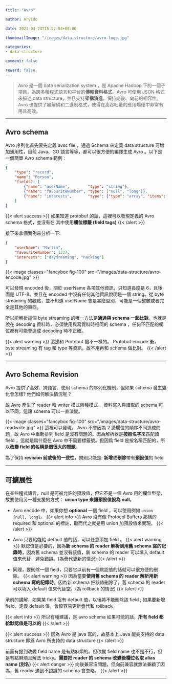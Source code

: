 ```yaml
---
title: "Avro"

author: Aryido

date: 2023-04-23T15:27:54+08:00

thumbnailImage: "/images/data-structure/avro-logo.jpg"

categories:
- data-structure

comment: false

reward: false
---
```

<!--BODY-->
> Avro 是一個 data serialization system ，是 Apache Hadoop 下的一個子項目，為跨多種程式語言和平台的**傳輸資料格式**。Avro 可使用 JSON 格式來描述 data structure，並且支持**架構演進**，保持向後、向前的相容性。
> Avro 也提供了編解碼和二進制格式，使得在高吞吐量的應用場僅中非常有用且高效。
>

<!--more-->

---

## Avro schema

Avro 序列化首先要先定義 avsc file ，通過 Schema 來定義 data structure 可增加通用性，目前 Java、GO 語言等等，都可以很方便的編譯生成 Avro 。以下是一個簡單  Avro schema 範例 :

```json
{
    "type": "record",
    "name": "Person",
    "fields": [
        {"name": "userName",        "type": "string"},
        {"name": "favouriteNumber", "type": ["null", "long"]},
        {"name": "interests",       "type": {"type": "array", "items": "string"}}
    ]
}
```

{{< alert success >}}
如果知道 protobuf 的話，這裡可以發現定義的 Avro schema 格式，並沒有在  其中使用**欄位標籤 (field tags)**
{{< /alert >}}

接下來拿個實例來分析一下:

``` json
{
    "userName": "Martin",
    "favouriteNumber": 1337,
    "interests": ["daydreaming", "hacking"]
}
```
{{< image classes="fancybox fig-100" src="/images/data-structure/avro-encode.jpg" >}}

可以發現 encoded 後，關於 userName 各項其他資訊，只知道長度是 6，且後面是 UTF-8。並且在 encoded 中沒有任何其他資訊說明是一個 string。從 byte streaming 的觀點，並不知道 userName 會是甚麼型別，可能是一個整數或者完全是其他的東西。

所以能解析這個 byte streaming 的唯一方法是**通過與 schema 一起比對**。也就是說在 decoding 資料時，必須使用與寫資料時相同的 schema ，任何不匹配的欄位都有可能會造成 decoding 時不正確。

{{< alert warning >}}
這邊和 Protobuf 蠻不一樣的。 Protobuf encode 後，byte streaming 有 tag 和 type 等資訊。故不用再和 schema 做比對。
{{< /alert >}}

---

## Avro Schema Revision

Avro 提供了高效、跨語言、使用 schema 的序列化機制，但如果 schema 發生變化會怎樣? 他們如何解決情況呢 ?

故 Avro 產生了 reader 和 writer 模式兩種模式。
資料寫入與讀取的 schema 可以不同，這讓 schema 可以一直演變。

{{< image classes="fancybox fig-100" src="/images/data-structure/avro-readwrite.jpg" >}}
這裡可以發現， Avro 不會因為 2 邊欄位的順序不同造成問題，故 Avro 中重新排列 field 是沒有問題的。因為解析器是**按照名字**來匹配讀 field ，這就是爲什麼在 Avro 中不需要標籤號。但因爲 field 是按名稱匹配的，所以**改變 field 的名稱是個很大的問題**。

為了保持 **revision 前或後的一致性**，規則只能是: **新增**或**刪除**帶有**預設值**的 field

---

## 可擴展性

在某些程式語言，null 是可被允許的預設值，但它不是一個 Avro 用的欄位型態，故要使用另一種支援的方式： **union type 來讓預設值設為 null**。

- Avro encode 中，如果你想 **optional** 一個 field ，可以使用例如 ```union {null, long}```。
 {{< alert info >}}
 Avro 沒有像 Protocol Buffers 那樣的 required 和 optional 的標註，取而代之就是用 union 加預設值來實現。
 {{< /alert >}}

- Avro 只要給能給 default 值的話，可以任意添加 field 。
 {{< alert warning >}}
 默認值是必要的，因為**新 schema 的 reader 解析到用舊 schema 寫的記錄時**，因為舊 schema 並沒有該值，新 schema 的 reader 可以填入 default 值來代替，避免錯誤。(為疊代更新的情況)
 {{< /alert >}}


- 同理，要刪除一個 field，只要它以前有一個默認值的話就可以很方便的刪除。
 {{< alert warning >}}
 因為當要**使用舊 schema 的 reader 解析用新 schema 寫的記錄時**，因為新 schema 把該值刪除了，舊 schema 的 reader 可以填入 default 值來代替空。(為 rollback 的情況)
 {{< /alert >}}

承前的講解，如果某 field 沒有 default 值，以後將不能刪除該 field ; 如果要新增 field，定義 default 值，會較容易更新疊代和 rollback。

{{< alert info >}}
所以有種建議，是 avro schema 如果可能的話，**所有 field 都給默認值是可以的**
{{< /alert >}}

{{< alert success >}}
因為 Avro 是 java 寫的，故基本上 Java 能夠支持的 data structure 即爲 Avro 所支持的 data structure
{{< /alert >}}


前面有提到改變 field name 是有點麻煩的。但改變 field name 也不是不行，但是有點麻煩且解法 tricky。**需要把 reader 的 schema 改變後欄位名取 alias name (別名)**
{{< alert danger >}}
向後兼容沒問題，但向前兼容就無法兼顧了因為，舊 reader 遇到不認識的 schema 會忽略。
{{< /alert >}}

---
